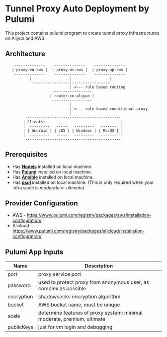 # Tunnel Proxy Auto Deployment by Pulumi

This project contains pulumi program to create tunnel proxy infrastructures on Aliyun and AWS

## Architecture

```
    --------------    --------------    --------------
   | proxy-eu-aws |  | proxy-us-aws |  | proxy-ap-aws |
    --------------    --------------    --------------
           |                 |                 |
            -----------------|-----------------
                             | <--- rule based routing
                     ------------------
                    | router-cn-aliyun |
                     ------------------
                             |
                             | <--- rule based conditional proxy
                             |
         -------------------------------------------
        | Clients:                                  |
        |  ---------   -----   ---------   -------  |
        | | Android | | iOS | | Windows | | MacOS | |
        |  ---------   -----   ---------   -------  |
         -------------------------------------------
```

## Prerequisites

- Has [**Nodejs**][1] installed on local machine.
- Has [**Pulumi**][2] installed on local machine.
- Has [**Ansible**][3] installed on local machine.
- Has [**psql**][4] installed on local machine. (This is only required when your infra scale is _moderate_ or _ultimate_)

[1]: https://nodejs.org/en/
[2]: https://www.pulumi.com/
[3]: https://docs.ansible.com/ansible/latest/getting_started/index.html
[4]: https://www.postgresql.org/

## Provider Configuration

- AWS - https://www.pulumi.com/registry/packages/aws/installation-configuration/
- Alicloud - https://www.pulumi.com/registry/packages/alicloud/installation-configuration/

## Pulumi App Inputs

| Name       | Description                                                              |
| ---------- | ------------------------------------------------------------------------ |
| port       | proxy service port                                                       |
| password   | used to protect proxy from anonymous user, as complex as possible        |
| encryption | shadowsocks encryption algorithm                                         |
| bucket     | AWS bucket name, must be unique                                          |
| scale      | determine features of proxy system: minimal, moderate, premium, ultimate |
| publicKeys | just for vm login and debugging                                          |
